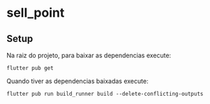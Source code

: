 # sell_point

## Setup

Na raiz do projeto, para baixar as dependencias execute:

```flutter pub get```

Quando tiver as dependencias baixadas execute:

```flutter pub run build_runner build --delete-conflicting-outputs```

